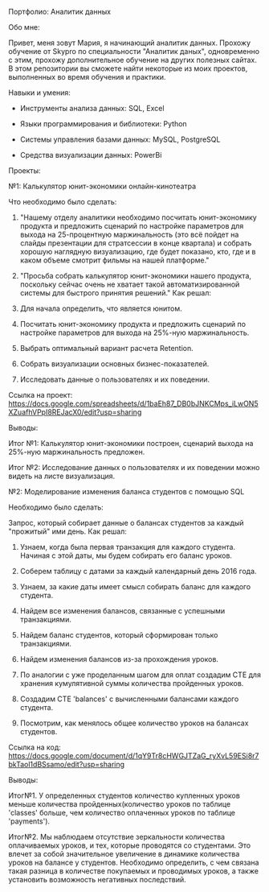 Портфолио: Аналитик данных


Обо мне:

Привет, меня зовут Мария, я начинающий аналитик данных. Прохожу обучение от Skypro по специальности "Аналитик даных", одновременно с этим, прохожу дополнительное обучение на других полезных сайтах. В этом репозитории вы сможете найти некоторые из моих проектов, выполненных во время обучения и практики.

Навыки и умения:

- Инструменты анализа данных: SQL, Excel

- Языки программирования и библиотеки: Python

- Системы управления базами данных: MySQL, PostgreSQL

- Средства визуализации данных: PowerBi

Проекты:

№1: Калькулятор юнит-экономики онлайн-кинотеатра

Что необходимо было сделать:

1. "Нашему отделу аналитики необходимо посчитать юнит-экономику продукта и предложить сценарий по настройке параметров для выхода на 25-процентную маржинальность (это всё пойдет на слайды презентации для стратсессии в конце квартала) и собрать хорошую наглядную визуализацию, где будет показано, кто, где и в каком объеме смотрит фильмы на нашей платформе."
2. "Просьба собрать калькулятор юнит-экономики нашего продукта, поскольку сейчас очень не хватает такой автоматизированной системы для быстрого принятия решений."
Как решал:

1. Для начала определить, что является юнитом.

2. Посчитать юнит-экономику продукта и предложить сценарий по настройке параметров для выхода на 25%-ную маржинальность.

3. Выбрать оптимальный вариант расчета Retention.

4. Собрать визуализации основных бизнес-показателей.

5. Исследовать данные о пользователях и их поведении.

Ссылка на проект: https://docs.google.com/spreadsheets/d/1baEh87_DB0bJNKCMps_iLwON5XZuafhVPpI8REJacX0/edit?usp=sharing

Выводы:

Итог №1: Калькулятор юнит-экономики построен, сценарий выхода на 25%-ную маржинальность предложен.

Итог №2: Исследование данных о пользователях и их поведении можно видеть на листе визуализация.


№2: Моделирование изменения баланса студентов с помощью SQL

Необходимо было сделать:

Запрос, который собирает данные о балансах студентов за каждый "прожитый" ими день.
Как решал:

1. Узнаем, когда была первая транзакция для каждого студента. Начиная с этой даты, мы будем собирать его баланс уроков.

2. Соберем таблицу с датами за каждый календарный день 2016 года.

3. Узнаем, за какие даты имеет смысл собирать баланс для каждого студента.

4. Найдем все изменения балансов, связанные с успешными транзакциями.

5. Найдем баланс студентов, который сформирован только транзакциями.

6. Найдем изменения балансов из-за прохождения уроков.
   
7. По аналогии с уже проделанным шагом для оплат создадим CTE для хранения кумулятивной суммы количества пройденных уроков.

8. Создадим CTE 'balances' с вычисленными балансами каждого студента.

9. Посмотрим, как менялось общее количество уроков на балансах студентов.


Ссылка на код: https://docs.google.com/document/d/1qY9Tr8cHWGJTZaG_ryXvL59ESi8r7bkTaol1dBSsamo/edit?usp=sharing

Выводы:

Итог№1. У определенных студентов количество купленных уроков меньше количества пройденных(количество уроков по таблице 'classes' больше, чем количество оплаченных уроков по таблице 'payments').

Итог№2. Мы наблюдаем отсутствие зеркальности количества оплачиваемых уроков, и тех, которые проводятся со студентами. Это влечет за собой значительное увеличение в динамике количества уроков на балансе у студентов. Необходимо определить, с чем связана такая разница в количестве покупаемых и проводимых уроков, а также установить возможность негативных последствий.

